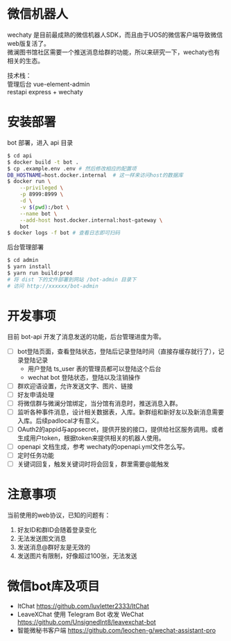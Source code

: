 # 微信机器人
wechaty 是目前最成熟的微信机器人SDK，而且由于UOS的微信客户端导致微信web版复活了。   
微澜图书馆社区需要一个推送消息给群的功能，所以来研究一下，wechaty也有相关的生态。   

技术栈：        
管理后台 vue-element-admin      
restapi express + wechaty       

# 安装部署
bot 部署，进入 api 目录
```sh
$ cd api
$ docker build -t bot .
$ cp .example.env .env # 然后修改相应的配置项
DB_HOSTNAME=host.docker.internal  # 这一样来访问host的数据库
$ docker run \
    --privileged \
    -p 8999:8999 \
    -d \
    -v $(pwd):/bot \
    --name bot \
    --add-host host.docker.internal:host-gateway \
    bot
$ docker logs -f bot # 查看日志即可扫码
```

后台管理部署
```sh
$ cd admin
$ yarn install
$ yarn run build:prod
# 将 dist 下的文件部署到网站 /bot-admin 目录下
# 访问 http://xxxxxx/bot-admin  
```

# 开发事项
目前 bot-api 开发了消息发送的功能，后台管理进度为零。   

* [ ] bot登陆页面，查看登陆状态，登陆后记录登陆时间（直接存缓存就行了），记录登陆记录   
    * 用户登陆 ts_user 表的管理员都可以登陆这个后台
    * wechat bot 登陆状态，登陆以及注销操作     
* [ ] 群欢迎语设置，允许发送文字、图片、链接    
* [ ] 好友申请处理
* [ ] 将微信群与微澜分馆绑定，当分馆有消息时，推送消息入群。
* [ ] 监听各种事件消息，设计相关数据表，入库。新群组和新好友以及新消息需要入库。后续padlocal才有意义。   
* [ ] OAuth2的appid与appsecret，提供开放的接口，提供给社区服务调用。或者生成用户token，根据token来提供相关的机器人使用。        
* [ ] openapi 文档生成，参考 wechaty的openapi.yml文件怎么写。   
* [ ] 定时任务功能  
* [ ] 关键词回复，触发关键词时将会回复，群里需要@能触发 

# 注意事项
当前使用的web协议，已知的问题有：
1. 好友ID和群ID会随着登录变化
2. 无法发送图文消息
3. 发送消息@群好友是无效的
4. 发送图片有限制，好像超过100张，无法发送

# 微信bot库及项目   
* ItChat https://github.com/luvletter2333/ItChat      
* LeaveXChat 使用 Telegram Bot 收发 WeChat  https://github.com/UnsignedInt8/leavexchat-bot       
* 智能微秘书客户端 https://github.com/leochen-g/wechat-assistant-pro        

